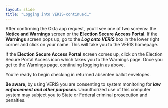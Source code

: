 ```yaml
---
layout: slide
title: "Logging into VERIS-continued…"
---
```


After confirming the Okta app request, you’ll see one of two screens: the **Notice and Warnings** screen or the **Election Secure Access Portal**.  If the **Warnings** screen pops up, go to the ***Log onto VERIS*** box in the lower right corner and click on your name.  This will take you to the VERIS homepage.  

If the **Election Secure Access Portal** screen comes up, click on the Election Secure Portal Access icon which takes you to the Warnings page. Once you get to the Warnings page, continuing logging in as above.  

You’re ready to begin checking in returned absentee ballot envelopes.

**Be aware**, by using VERIS you are consenting to system monitoring for ***law enforcement and other purposes***.  Unauthorized use of this computer system may subject you to State or Federal criminal prosecution and penalties.  
